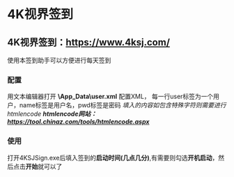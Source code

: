 # 4K视界签到

## 4K视界签到：https://www.4ksj.com/

使用本签到助手可以方便进行每天签到

### 配置
用文本编辑器打开 **\App_Data\user.xml** 配置XML，
每一行user标签为一个用户，name标签是用户名，pwd标签是密码
*填入的内容如包含特殊字符则需要进行htmlencode*
***htmlencode网站：https://tool.chinaz.com/tools/htmlencode.aspx***

### 使用
打开4KSJSign.exe后填入签到的**启动时间(几点几分)**,有需要则勾选**开机启动**，然后点击**开始**就可以了
